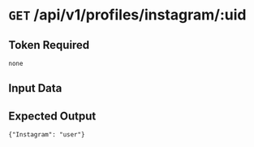 # <code>GET</code> /api/v1/profiles/instagram/:uid

## Token Required
	none

## Input Data

## Expected Output

 <code>{"Instagram": "user"}</code>